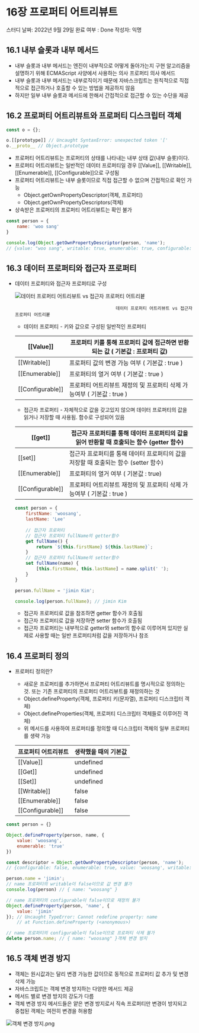 # 16장 프로퍼티 어트리뷰트

스터디 날짜: 2022년 9월 29일
완료 여부 : Done
작성자: 익명

## 16.1 내부 슬롯과 내부 메서드

- 내부 슬롯과 내부 메서드는 엔진이 내부적으로 어떻게 돌아가는지 구현 알고리즘을 설명하기 위해 ECMAScript 사양에서 사용하는 의사 프로퍼티 의사 메서드
- 내부 슬롯과 내부 메서드는 내부로직이기 때문에 자바스크립트는 원칙적으로 직접적으로 접근하거나 호출할 수 있는 방법을 제공하지 않음
- 하지만 일부 내부 슬롯과 메서드에 한해서 간접적으로 접근할 수 있는 수단을 제공

## 16.2 프로퍼티 어트리뷰트와 프로퍼티 디스크립터 객체

```jsx
const o = {};

o.[[prototype]] // Uncaught SyntaxError: unexpected token '['
o.__proto__ // Object.prototype
```

- 프로퍼티 어트리뷰트는 프로퍼티의 상태를 나타내는 내부 상태 값(내부 슬롯)이다.
- 프로퍼티 어트리뷰트는 일반적인 데이터 프로퍼티일 경우 [[Value]],  [[Writable]], [[Enumerable]], [[Configurable]]으로 구성됨
- 프로퍼티 어트리뷰트는 내부 슬롯이므로 직접 접근할 수 없으며 간접적으로 확인 가능
    - Object.getOwnPropertyDescriptor(객체, 프로퍼티)
    - Object.getOwnPropertyDescriptors(객체)
- 상속받은 프로퍼티의 프로퍼티 어트리뷰트는 확인 불가

```jsx
const person = {
	name: 'woo sang'
}

console.log(Object.getOwnPropertyDescriptor(person, 'name');
// {value: "woo sang", writable: true, enumerable: true, configurable: true}
```

## 16.3 데이터 프로퍼티와 접근자 프로퍼티

- 데이터 프로퍼티와 접근자 프로퍼티로 구성
    
    ![                                        데이터 프로퍼티 어트리뷰트 vs 접근자 프로퍼티 어트리븉](16%E1%84%8C%E1%85%A1%E1%86%BC%20%E1%84%91%E1%85%B3%E1%84%85%E1%85%A9%E1%84%91%E1%85%A5%E1%84%90%E1%85%B5%20%E1%84%8B%E1%85%A5%E1%84%90%E1%85%B3%E1%84%85%E1%85%B5%E1%84%87%E1%85%B2%E1%84%90%E1%85%B3%20dc2d17cf832a41529bc8df09933db866/%25EB%258D%25B0%25EC%259D%25B4%25ED%2584%25B0_%25ED%2594%2584%25EB%25A1%259C%25ED%258D%25BC%25ED%258B%25B0%25EC%2599%2580_%25EC%25A0%2591%25EA%25B7%25BC%25EC%259E%2590_%25ED%2594%2584%25EB%25A1%259C%25ED%258D%25BC%25ED%258B%25B0.png)
    
                                            데이터 프로퍼티 어트리뷰트 vs 접근자 프로퍼티 어트리븉
    
    - 데이터 프로퍼티 - 키와 값으로 구성된 일반적인 프로퍼티
    
    | [[Value]] | 프로퍼티 키를 통해 프로퍼티 값에 접근하면 반환되는 값 ( 기본값 : 프로퍼티 값) |
    | --- | --- |
    | [[Writable]] | 프로퍼티 값의 변경 가능 여부 ( 기본값 : true ) |
    | [[Enumerable]] | 프로퍼티의 열거 여부 ( 기본값 : true ) |
    | [[Configurable]] | 프로퍼티 어트리뷰트 재정의 및 프로퍼티 삭제 가능여부 ( 기본값 : true ) |
    
    - 접근자 프로퍼티 - 자체적으로 값을 갖고있지 않으며 데이터 프로퍼티의 값을 읽거나 저장할 때 사용됨. 함수로 구성되어 있음
    
    | [[get]] | 접근자 프로퍼티를 통해 데이터 프로퍼티의 값을 읽어 반환할 때 호출되는 함수 (getter 함수) |
    | --- | --- |
    | [[set]] | 접근자 프로퍼티를 통해 데이터 프로퍼티의 값을 저장할 때 호출되는 함수 (setter 함수) |
    | [[Enumerable]] | 프로퍼티의 열거 여부 ( 기본값 : true) |
    | [[Configurable]] | 프로퍼티 어트리뷰트 재정의 및 프로퍼티 삭제 가능여부 ( 기본값 : true ) |
    
    ```jsx
    const person = {
    	firstName: 'woosang',
    	lastName: 'Lee'
    	
    	// 접근자 프로퍼티
    	// 접근자 프로퍼티 fullName의 getter함수
    	get fullName() {
    		return `${this.firstName} ${this.lastName}`;
    	}
    	// 접근자 프로퍼티 fullName의 setter함수
    	set fullName(name) {
    		[this.firstName, this.lastName] = name.split(' ');
    	}
    }
    
    person.fullName = 'jimin Kim';
    
    console.log(person.fullName); // jimin Kim 
    ```
    
    - 접근자 프로퍼티로 값을 참조하면 getter 함수가 호출됨
    - 접근자 프로퍼티로 값을 저장하면 setter 함수가 호출됨
    - 접근자 프로퍼티는 내부적으로 getter와 setter의 함수로 이루어져 있지만 실제로 사용할 때는 일반 프로퍼티처럼 값을 저장하거나 참조

## 16.4 프로퍼티 정의

- 프로퍼티 정의란?
    - 새로운 프로퍼티를 추가하면서 프로퍼티 어트리뷰트를 명시적으로 정의하는 것. 또는 기존 프로퍼티의 프로퍼티 어트리뷰트를 재정의하는 것
    - Object.defineProperty(객체, 프로퍼티 키(문자열), 프로퍼티 디스크립터 객체)
    - Object.defineProperties(객체, 프로퍼티 디스크립터 객체들로 이루어진 객체)
    - 위 메서드를 사용하여 프로퍼티를 정의할 때 디스크립터 객체의 일부 프로퍼티를 생략 가능
    
    | 프로퍼티 어트리뷰트 | 생략했을 때의 기본값 |
    | --- | --- |
    | [[Value]] | undefined |
    | [[Get]] | undefined |
    | [[Set]] | undefined |
    | [[Writable]] | false |
    | [[Enumerable]] | false |
    | [[Configurable]] | false |

```jsx
const person = {}

Object.defineProperty(person, name, {
	value: 'woosang',
	enumerable: 'true'
})

const descriptor = Object.getOwnPropertyDescriptor(person, 'name');
// {configurable: false, enumerable: true, value: 'woosang', writable: 'false'}

person.name = 'jimin';
// name 프로퍼티의 writable이 false이므로 값 변경 불가 
console.log(person) // { name: "woosang" }

// name 프로퍼티의 configurable이 false이므로 재정의 불가
Object.defineProperty(person, 'name', {
	value: 'jimin'
}); // Uncaught TypeError: Cannot redefine property: name
    // at Function.defineProperty (<anonymous>)

// name 프로퍼티의 configurable이 false이므로 프로퍼티 삭제 불가
delete person.name; // { name: "woosang" }객체 변경 방지
```

## 16.5 객체 변경 방지

- 객체는 원시값과는 달리 변경 가능한 값이므로 동적으로 프로퍼티 값 추가 및 변경 삭제 가능
- 자바스크립트는 객체 변경 방지하는 다양한 메서드 제공
- 메서드 별로 변경 방지의 강도가 다름
- 객체 변경 방지 메서드들은 얕은 변경 방지로서 직속 프로퍼티만 변경이 방지되고 중첩된 객체는 여전히 변경을 허용함

![객체 변경 방지.png](16%E1%84%8C%E1%85%A1%E1%86%BC%20%E1%84%91%E1%85%B3%E1%84%85%E1%85%A9%E1%84%91%E1%85%A5%E1%84%90%E1%85%B5%20%E1%84%8B%E1%85%A5%E1%84%90%E1%85%B3%E1%84%85%E1%85%B5%E1%84%87%E1%85%B2%E1%84%90%E1%85%B3%20dc2d17cf832a41529bc8df09933db866/%25EA%25B0%259D%25EC%25B2%25B4_%25EB%25B3%2580%25EA%25B2%25BD_%25EB%25B0%25A9%25EC%25A7%2580.png)
